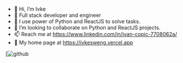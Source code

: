 - 👋 Hi, I’m Ivke
- 👀 Full stack developer and engineer
- 🌱 I use power of Python and ReactJS to solve tasks.
- 💞️ I’m looking to collaborate on Python and ReactJS projects. 
- 📫 Reach me at https://www.linkedin.com/in/ivan-copic-7708062a/
- 👀 My home page at https://ivkesweng.vercel.app

[![github](https://github.com/python)

<!---
ivkecodye/ivkecodye is a ✨ special ✨ repository because its `README.md` (this file) appears on your GitHub profile.
You can click the Preview link to take a look at your changes.
--->
